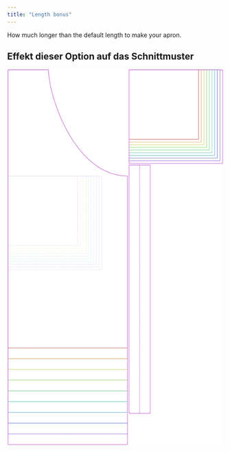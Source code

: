 ```yaml
---
title: "Length bonus"
---
```


How much longer than the default length to make your apron.

## Effekt dieser Option auf das Schnittmuster

![This image shows the effect of this option by superimposing several variants that have a different value for this option](albert_lengthbonus_sample.svg "Effect of this option on the pattern")
